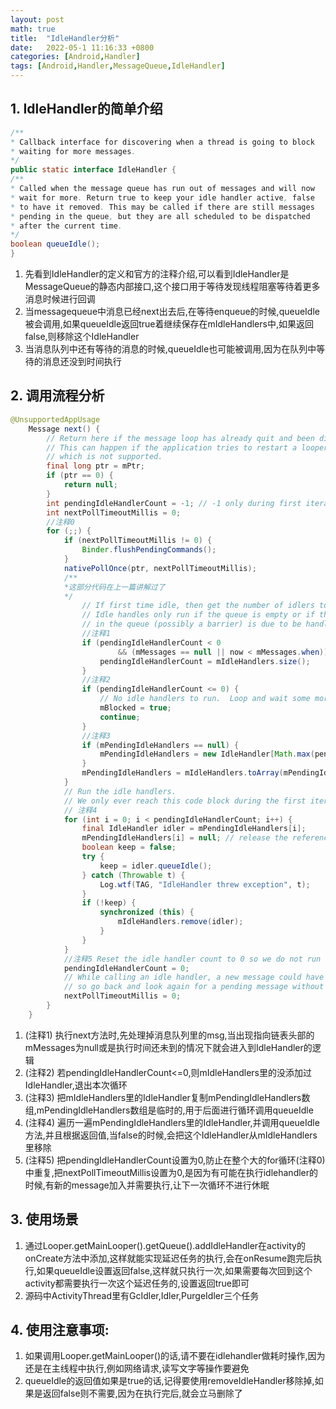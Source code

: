 ```yaml
---
layout: post
math: true
title:  "IdleHandler分析"
date:   2022-05-1 11:16:33 +0800
categories: [Android,Handler]
tags: [Android,Handler,MessageQueue,IdleHandler]
---
```


## 1. IdleHandler的简单介绍
```java
/**
* Callback interface for discovering when a thread is going to block
* waiting for more messages.
*/
public static interface IdleHandler {
/**
* Called when the message queue has run out of messages and will now
* wait for more. Return true to keep your idle handler active, false
* to have it removed. This may be called if there are still messages
* pending in the queue, but they are all scheduled to be dispatched
* after the current time.
*/
boolean queueIdle();
}
```
1. 先看到IdleHandler的定义和官方的注释介绍,可以看到IdleHandler是MessageQueue的静态内部接口,这个接口用于等待发现线程阻塞等待着更多消息时候进行回调
2. 当messagequeue中消息已经next出去后,在等待enqueue的时候,queueIdle被会调用,如果queueIdle返回true着继续保存在mIdleHandlers中,如果返回false,则移除这个IdleHandler
3. 当消息队列中还有等待的消息的时候,queueIdle也可能被调用,因为在队列中等待的消息还没到时间执行

## 2. 调用流程分析
```java
@UnsupportedAppUsage
    Message next() {
        // Return here if the message loop has already quit and been disposed.
        // This can happen if the application tries to restart a looper after quit
        // which is not supported.
        final long ptr = mPtr;
        if (ptr == 0) {
            return null;
        }
        int pendingIdleHandlerCount = -1; // -1 only during first iteration
        int nextPollTimeoutMillis = 0;
        //注释0
        for (;;) {
            if (nextPollTimeoutMillis != 0) {
                Binder.flushPendingCommands();
            }
            nativePollOnce(ptr, nextPollTimeoutMillis);
            /**
            *这部分代码在上一篇讲解过了
            */               
                // If first time idle, then get the number of idlers to run.
                // Idle handles only run if the queue is empty or if the first message
                // in the queue (possibly a barrier) is due to be handled in the future.
                //注释1
                if (pendingIdleHandlerCount < 0
                        && (mMessages == null || now < mMessages.when)) {
                    pendingIdleHandlerCount = mIdleHandlers.size();
                }
                //注释2
                if (pendingIdleHandlerCount <= 0) {
                    // No idle handlers to run.  Loop and wait some more.
                    mBlocked = true;
                    continue;
                }
                //注释3
                if (mPendingIdleHandlers == null) {
                    mPendingIdleHandlers = new IdleHandler[Math.max(pendingIdleHandlerCount, 4)];
                }
                mPendingIdleHandlers = mIdleHandlers.toArray(mPendingIdleHandlers);
            }
            // Run the idle handlers.
            // We only ever reach this code block during the first iteration.
            // 注释4
            for (int i = 0; i < pendingIdleHandlerCount; i++) {            
                final IdleHandler idler = mPendingIdleHandlers[i];
                mPendingIdleHandlers[i] = null; // release the reference to the handler
                boolean keep = false;
                try {
                    keep = idler.queueIdle();
                } catch (Throwable t) {
                    Log.wtf(TAG, "IdleHandler threw exception", t);
                }
                if (!keep) {
                    synchronized (this) {
                        mIdleHandlers.remove(idler);
                    }
                }
            }
            //注释5 Reset the idle handler count to 0 so we do not run them again.
            pendingIdleHandlerCount = 0;
            // While calling an idle handler, a new message could have been delivered
            // so go back and look again for a pending message without waiting.
            nextPollTimeoutMillis = 0;
        }
    }

```

1. (注释1) 执行next方法时,先处理掉消息队列里的msg,当出现指向链表头部的mMessages为null或是执行时间还未到的情况下就会进入到IdleHandler的逻辑
2. (注释2) 若pendingIdleHandlerCount<=0,则mIdleHandlers里的没添加过IdleHandler,退出本次循环
3. (注释3) 把mIdleHandlers里的IdleHandler复制mPendingIdleHandlers数组,mPendingIdleHandlers数组是临时的,用于后面进行循环调用queueIdle
4. (注释4) 遍历一遍mPendingIdleHandlers里的IdleHandler,并调用queueIdle方法,并且根据返回值,当false的时候,会把这个IdleHandler从mIdleHandlers里移除
5. (注释5) 把pendingIdleHandlerCount设置为0,防止在整个大的for循环(注释0)中重复,把nextPollTimeoutMillis设置为0,是因为有可能在执行idlehandler的时候,有新的message加入并需要执行,让下一次循环不进行休眠

## 3. 使用场景
1. 通过Looper.getMainLooper().getQueue().addIdleHandler在activity的onCreate方法中添加,这样就能实现延迟任务的执行,会在onResume跑完后执行,如果queueIdle设置返回false,这样就只执行一次,如果需要每次回到这个activity都需要执行一次这个延迟任务的,设置返回true即可
2. 源码中ActivityThread里有GcIdler,Idler,PurgeIdler三个任务

## 4. 使用注意事项:
1. 如果调用Looper.getMainLooper()的话,请不要在idlehandler做耗时操作,因为还是在主线程中执行,例如网络请求,读写文字等操作要避免
2. queueIdle的返回值如果是true的话,记得要使用removeIdleHandler移除掉,如果是返回false则不需要,因为在执行完后,就会立马删除了